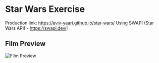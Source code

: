 # Star Wars Exercise

Production link: https://aviv-yaari.github.io/star-wars/
Using SWAPI (Star Wars API) - https://swapi.dev/!

## Film Preview
![Film Preview](https://user-images.githubusercontent.com/84678031/143313951-4f1fc251-317e-4f3a-83d1-ef8aa6751bf4.JPG)
